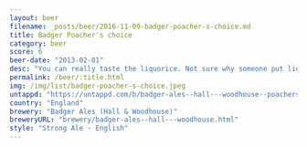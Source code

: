 ```yaml
---
layout: beer
filename: _posts/beer/2016-11-09-badger-poacher-s-choice.md
title: Badger Poacher's choice
category: beer
score: 6
beer-date: "2013-02-01"
desc: "You can really taste the liquorice. Not sure why someone put liquorice in beer"
permalink: /beer/:title.html
img: /img/list/badger-poacher-s-choice.jpeg
untappd: "https://untappd.com/b/badger-ales--hall---woodhouse--poachers-choice/13035"
country: "England"
brewery: "Badger Ales (Hall & Woodhouse)"
breweryURL: "brewery/badger-ales--hall---woodhouse.html"
style: "Strong Ale - English"
---
```

